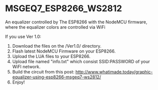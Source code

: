 # MSGEQ7_ESP8266_WS2812
An equalizer controlled by The ESP8266 with the NodeMCU firmware, where the equalizer colors are controlled via WiFi

If you use Ver 1.0:
1. Download the files on the /Ver1.0/ directory.
2. Flash latest NodeMCU Firmware on your ESP8266.
3. Upload the LUA files to your ESP8266.
4. Upload file named "info.txt" which consist SSID:PASSWORD of your WiFI network.
5. Build the circuit from this post:
   http://www.whatimade.today/graphic-equalizer-using-esp8266-msgeq7-ws2812/
6. Enjoy! 
